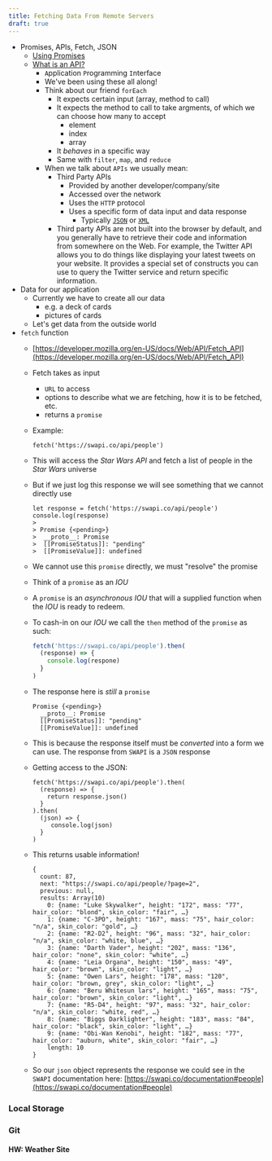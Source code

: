```yaml
---
title: Fetching Data From Remote Servers
draft: true
---
```


- Promises, APIs, Fetch, JSON
  - [Using Promises](https://developer.mozilla.org/en-US/docs/Web/JavaScript/Guide/Using_promises)
  - [What is an API?](https://developer.mozilla.org/en-US/docs/Learn/JavaScript/Client-side_web_APIs/Introduction)
    - `A`pplication `P`rogramming `I`nterface
    - We've been using these all along!
    - Think about our friend `forEach`
      - It expects certain input (array, method to call)
      - It expects the method to call to take argments, of which we can choose how many to accept
        - element
        - index
        - array
      - It _behaves_ in a specific way
      - Same with `filter`, `map`, and `reduce`
    - When we talk about `APIs` we usually mean:
      - Third Party APIs
        - Provided by another developer/company/site
        - Accessed over the network
        - Uses the `HTTP` protocol
        - Uses a specific form of data input and data response
          - Typically [`JSON`](http://json.org/) or [`XML`](https://developer.mozilla.org/en-US/docs/XML_introduction)
      - Third party APIs are not built into the browser by default, and you generally have to retrieve their code and information from somewhere on the Web. For example, the Twitter API allows you to do things like displaying your latest tweets on your website. It provides a special set of constructs you can use to query the Twitter service and return specific information.
- Data for our application
  - Currently we have to create all our data
    - e.g. a deck of cards
    - pictures of cards
  - Let's get data from the outside world
- `fetch` function
  - [https://developer.mozilla.org/en-US/docs/Web/API/Fetch_API](https://developer.mozilla.org/en-US/docs/Web/API/Fetch_API)
  - Fetch takes as input
    - `URL` to access
    - options to describe what we are fetching, how it is to be fetched, etc.
    - returns a `promise`
  - Example:
    ```
    fetch('https://swapi.co/api/people')
    ```

  - This will access the _Star Wars API_ and fetch a list of people in the _Star Wars_ universe

  - But if we just log this response we will see something that we cannot directly use
    ```
    let response = fetch('https://swapi.co/api/people')
    console.log(response)
    >
    > Promise {<pending>}
    >  __proto__: Promise
    >  [[PromiseStatus]]: "pending"
    >  [[PromiseValue]]: undefined
    ```

  - We cannot use this `promise` directly, we must "resolve" the promise
  - Think of a `promise` as an _IOU_
  - A `promise` is an *asynchronous* _IOU_ that will a supplied function when the _IOU_ is ready to redeem.
  - To cash-in on our _IOU_ we call the `then` method of the `promise` as such:
    ```javascript
    fetch('https://swapi.co/api/people').then(
      (response) => {
        console.log(respone)
      }
    )
    ```

  - The response here is *still* a `promise`
    ```
    Promise {<pending>}
      __proto__: Promise
      [[PromiseStatus]]: "pending"
      [[PromiseValue]]: undefined
    ```

  - This is because the response itself must be _converted_ into a form we can use.  The response from `SWAPI` is a `JSON` response
  - Getting access to the JSON:
    ```
    fetch('https://swapi.co/api/people').then(
      (response) => {
        return response.json()
      }
    ).then(
      (json) => {
         console.log(json)
      }
    )
    ```

  - This returns usable information!
    ```
    {
      count: 87,
      next: "https://swapi.co/api/people/?page=2",
      previous: null,
      results: Array(10)
        0: {name: "Luke Skywalker", height: "172", mass: "77", hair_color: "blond", skin_color: "fair", …}
        1: {name: "C-3PO", height: "167", mass: "75", hair_color: "n/a", skin_color: "gold", …}
        2: {name: "R2-D2", height: "96", mass: "32", hair_color: "n/a", skin_color: "white, blue", …}
        3: {name: "Darth Vader", height: "202", mass: "136", hair_color: "none", skin_color: "white", …}
        4: {name: "Leia Organa", height: "150", mass: "49", hair_color: "brown", skin_color: "light", …}
        5: {name: "Owen Lars", height: "178", mass: "120", hair_color: "brown, grey", skin_color: "light", …}
        6: {name: "Beru Whitesun lars", height: "165", mass: "75", hair_color: "brown", skin_color: "light", …}
        7: {name: "R5-D4", height: "97", mass: "32", hair_color: "n/a", skin_color: "white, red", …}
        8: {name: "Biggs Darklighter", height: "183", mass: "84", hair_color: "black", skin_color: "light", …}
        9: {name: "Obi-Wan Kenobi", height: "182", mass: "77", hair_color: "auburn, white", skin_color: "fair", …}
        length: 10
    }
    ```
  - So our `json` object represents the response we could see in the `SWAPI` documentation here: [https://swapi.co/documentation#people](https://swapi.co/documentation#people)

### Local Storage

### Git

#### HW: Weather Site

